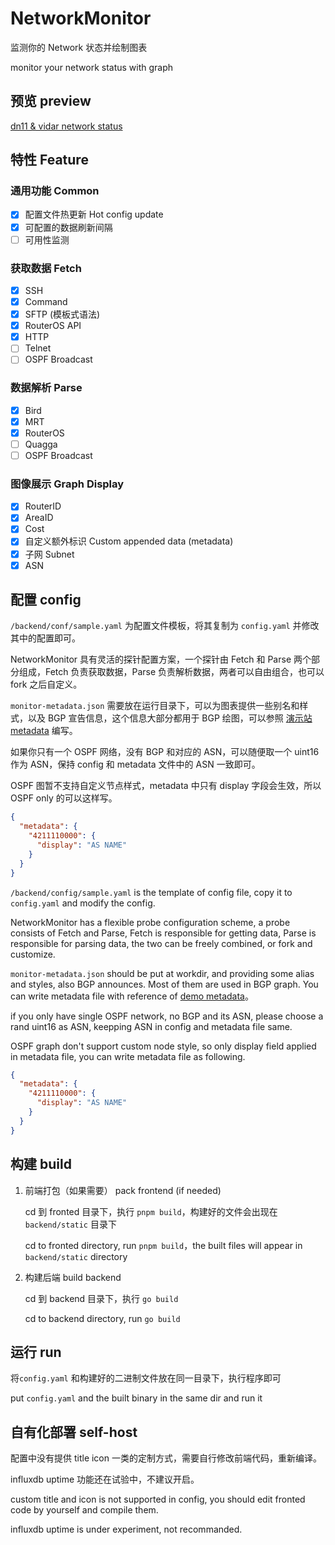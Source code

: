 # NetworkMonitor

监测你的 Network 状态并绘制图表

monitor your network status with graph

## 预览 preview

[dn11 & vidar network status](https://monitor.dn11.baimeow.cn/)

## 特性 Feature

### 通用功能 Common

- [x] 配置文件热更新 Hot config update
- [x] 可配置的数据刷新间隔
- [ ] 可用性监测

### 获取数据 Fetch

- [x] SSH
- [x] Command
- [x] SFTP (模板式语法)
- [x] RouterOS API
- [x] HTTP
- [ ] Telnet
- [ ] OSPF Broadcast

### 数据解析 Parse

- [x] Bird
- [x] MRT
- [x] RouterOS
- [ ] Quagga
- [ ] OSPF Broadcast

### 图像展示 Graph Display

- [x] RouterID
- [x] AreaID
- [x] Cost
- [x] 自定义额外标识 Custom appended data (metadata)
- [x] 子网 Subnet
- [x] ASN

## 配置 config

`/backend/conf/sample.yaml` 为配置文件模板，将其复制为 `config.yaml` 并修改其中的配置即可。

NetworkMonitor 具有灵活的探针配置方案，一个探针由 Fetch 和 Parse 两个部分组成，Fetch 负责获取数据，Parse 负责解析数据，两者可以自由组合，也可以 fork 之后自定义。

`monitor-metadata.json` 需要放在运行目录下，可以为图表提供一些别名和样式，以及 BGP 宣告信息，这个信息大部分都用于 BGP 绘图，可以参照 [演示站 metadata](https://metadata.dn11.baimeow.cn/monitor-metadata.json) 编写。

如果你只有一个 OSPF 网络，没有 BGP 和对应的 ASN，可以随便取一个 uint16 作为 ASN，保持 config 和 metadata 文件中的 ASN 一致即可。

OSPF 图暂不支持自定义节点样式，metadata 中只有 display 字段会生效，所以 OSPF only 的可以这样写。

```json
{
  "metadata": {
    "4211110000": {
      "display": "AS NAME"
    }
  }
}
```

`/backend/config/sample.yaml` is the template of config file, copy it to `config.yaml` and modify the config.

NetworkMonitor has a flexible probe configuration scheme, a probe consists of Fetch and Parse, Fetch is responsible for getting data, Parse is responsible for parsing data, the two can be freely combined, or fork and customize.

`monitor-metadata.json` should be put at workdir, and providing some alias and styles, also BGP announces. Most of them are used in BGP graph. You can write metadata file with reference of [demo metadata](https://metadata.dn11.baimeow.cn/monitor-metadata.json)。

if you only have single OSPF network, no BGP and its ASN, please choose a rand uint16 as ASN, keepping ASN in config and metadata file same.

OSPF graph don't support custom node style, so only display field applied in metadata file, you can write metadata file as following.

```json
{
  "metadata": {
    "4211110000": {
      "display": "AS NAME"
    }
  }
}
```

## 构建 build

1. 前端打包（如果需要） pack frontend (if needed)

   cd 到 fronted 目录下，执行 `pnpm build`，构建好的文件会出现在 `backend/static` 目录下

   cd to fronted directory, run `pnpm build`，the built files will appear in `backend/static` directory

2. 构建后端 build backend

   cd 到 backend 目录下，执行 `go build`

   cd to backend directory, run `go build`

## 运行 run

将`config.yaml` 和构建好的二进制文件放在同一目录下，执行程序即可

put `config.yaml` and the built binary in the same dir and run it

## 自有化部署 self-host

配置中没有提供 title icon 一类的定制方式，需要自行修改前端代码，重新编译。

influxdb uptime 功能还在试验中，不建议开启。

custom title and icon is not supported in config, you should edit fronted code by yourself and compile them.

influxdb uptime is under experiment, not recommanded.
